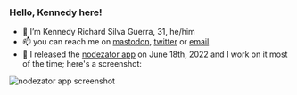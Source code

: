 ### Hello, Kennedy here!

- 🔭 I’m Kennedy Richard Silva Guerra, 31, he/him
- 📫 you can reach me on [mastodon](https://fosstodon.org/@KennedyRichard), [twitter](https://twitter.com/KennedyRichard) or [email](mailto:kennedy@kennedyrichard.com)
- 🌱 I released the [nodezator app](https://github.com/IndiePython/nodezator) on June 18th, 2022 and I work on it most of the time; here's a screenshot:

![nodezator app screenshot](https://nodezator.com/images/screenshot.png)

